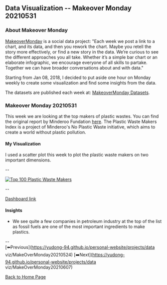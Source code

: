 <head>
  <!-- Global site tag (gtag.js) - Google Analytics -->
<script async src="https://www.googletagmanager.com/gtag/js?id=UA-112502179-1"></script>
<script>
  window.dataLayer = window.dataLayer || [];
  function gtag(){dataLayer.push(arguments);}
  gtag('js', new Date());

  gtag('config', 'UA-112502179-1');
</script>
</head>


## Data Visualization -- Makeover Monday 20210531

### About Makeover Monday

[MakeoverMonday](http://www.makeovermonday.co.uk/) is a social data project:
"Each week we post a link to a chart, and its data, and then you rework the chart.
Maybe you retell the story more effectively, or find a new story in the data.
We’re curious to see the different approaches you all take. Whether it’s a simple bar chart or an elaborate infographic, we encourage everyone of all skills to partake.
Together we can have broader conversations about and with data."

Starting from Jan 08, 2018, I decided to put aside one hour on Monday weekly to create some visualization and find some insights from the data.

The datasets are published each week at: [MakeoverMonday Datasets](http://www.makeovermonday.co.uk/data/).

### Makeover Monday 20210531

This week we are looking at the top makers of plastic wastes. You can find the original report by Minderoo Fundation [here](https://cdn.minderoo.org/content/uploads/2021/05/18065501/20210518-Plastic-Waste-Makers-Index.pdf). The Plastic Waste Makers Index is a project of Minderoo's No Plastic Waste initiative, which aims to create a world without plastic pollution.  

#### My Visualization

I used a scatter plot this week to plot the plastic waste makers on two important dimensions.  

--  
<div class='tableauPlaceholder' id='viz1622510833105' style='position: relative'>
  <noscript><a href='#'>
    <img alt='Top 100 Plastic Waste Makers ' src='https:&#47;&#47;public.tableau.com&#47;static&#47;images&#47;Ma&#47;MakeOverMonday20210531ThePlasticWasteMakersIndex&#47;Top100PlasticWasteMakers&#47;1_rss.png' style='border: none' />
  </a></noscript>
  <object class='tableauViz'  style='display:none;'>
    <param name='host_url' value='https%3A%2F%2Fpublic.tableau.com%2F' />
    <param name='embed_code_version' value='3' />
    <param name='site_root' value='' />
    <param name='name' value='MakeOverMonday20210531ThePlasticWasteMakersIndex&#47;Top100PlasticWasteMakers' />
    <param name='tabs' value='no' />
    <param name='toolbar' value='yes' />
    <param name='static_image' value='https:&#47;&#47;public.tableau.com&#47;static&#47;images&#47;Ma&#47;MakeOverMonday20210531ThePlasticWasteMakersIndex&#47;Top100PlasticWasteMakers&#47;1.png' />
    <param name='animate_transition' value='yes' />
    <param name='display_static_image' value='yes' />
    <param name='display_spinner' value='yes' />
    <param name='display_overlay' value='yes' />
    <param name='display_count' value='yes' />
    <param name='language' value='en-US' />
  </object></div>            
  <script type='text/javascript'>     
    var divElement = document.getElementById('viz1622510833105');       
  var vizElement = divElement.getElementsByTagName('object')[0];       
  if ( divElement.offsetWidth > 800 ) { vizElement.style.width='800px';vizElement.style.height='487px';} else if ( divElement.offsetWidth > 500 ) { vizElement.style.width='800px';vizElement.style.height='487px';} else { vizElement.style.width='100%';vizElement.style.height='727px';}   
  var scriptElement = document.createElement('script');           
  scriptElement.src = 'https://public.tableau.com/javascripts/api/viz_v1.js';    
  vizElement.parentNode.insertBefore(scriptElement, vizElement);        
</script>
  
--  

[Dashboard link](https://public.tableau.com/views/MakeOverMonday20210531ThePlasticWasteMakersIndex/Top100PlasticWasteMakers?:language=en-US&:display_count=n&:origin=viz_share_link)

#### Insights
* We see quite a few companies in petroleum industry at the top of the list as fossil fuels are one of the most important ingredients to make plastics.  

--  
[⬅️Previous](https://yudong-94.github.io/personal-website/projects/data viz/MakeOverMonday20210524)  [➡️Next](https://yudong-94.github.io/personal-website/projects/data viz/MakeOverMonday20210607)  

[Back to Home Page](https://yudong-94.github.io/personal-website/)
